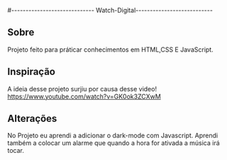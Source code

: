 #----------------------------- Watch-Digital---------------------------

## Sobre 
Projeto feito para práticar conhecimentos em HTML,CSS E JavaScript.

## Inspiração 
A ideia desse projeto surjiu por causa desse video!
https://www.youtube.com/watch?v=GK0ok3ZCXwM

## Alterações 
No Projeto eu aprendi a adicionar o dark-mode com Javascript. 
Aprendi também a colocar um alarme que quando a hora for ativada a música irá tocar.
